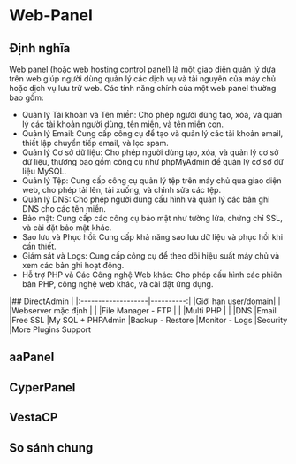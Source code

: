 # Web-Panel
## Định nghĩa 
Web panel (hoặc web hosting control panel) là một giao diện quản lý dựa trên web giúp người dùng quản lý các dịch vụ và tài nguyên của máy chủ hoặc dịch vụ lưu trữ web. Các tính năng chính của một web panel thường bao gồm:
- Quản lý Tài khoản và Tên miền: Cho phép người dùng tạo, xóa, và quản lý các tài khoản người dùng, tên miền, và tên miền con.
- Quản lý Email: Cung cấp công cụ để tạo và quản lý các tài khoản email, thiết lập chuyển tiếp email, và lọc spam.
- Quản lý Cơ sở dữ liệu: Cho phép người dùng tạo, xóa, và quản lý cơ sở dữ liệu, thường bao gồm công cụ như phpMyAdmin để quản lý cơ sở dữ liệu MySQL.
- Quản lý Tệp: Cung cấp công cụ quản lý tệp trên máy chủ qua giao diện web, cho phép tải lên, tải xuống, và chỉnh sửa các tệp.
- Quản lý DNS: Cho phép người dùng cấu hình và quản lý các bản ghi DNS cho các tên miền.
- Bảo mật: Cung cấp các công cụ bảo mật như tường lửa, chứng chỉ SSL, và cài đặt bảo mật khác.
- Sao lưu và Phục hồi: Cung cấp khả năng sao lưu dữ liệu và phục hồi khi cần thiết.
- Giám sát và Logs: Cung cấp công cụ để theo dõi hiệu suất máy chủ và xem các bản ghi hoạt động.
- Hỗ trợ PHP và Các Công nghệ Web khác: Cho phép cấu hình các phiên bản PHP, công nghệ web khác, và cài đặt ứng dụng.

|## DirectAdmin      |
|:-------------------|----------:|
|Giới hạn user/domain|           |
|Webserver mặc định  |           |
|File Manager - FTP  |           |
|Multi PHP           |           |
|DNS
|Email
|Free SSL
|My SQL + PHPAdmin
|Backup - Restore
|Monitor - Logs
|Security
|More Plugins Support
## aaPanel 

## CyperPanel

## VestaCP

## So sánh chung 
